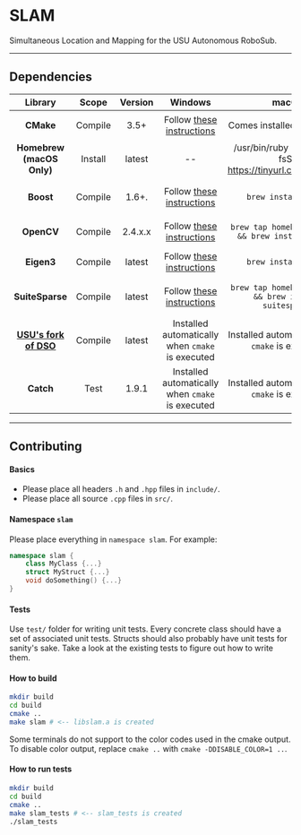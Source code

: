 
# SLAM
Simultaneous Location and Mapping for the USU Autonomous RoboSub.

---

## Dependencies

| Library                                              | Scope   | Version   | Windows                                                  | macOS                                                        | Linux                                             |
| :--------------------------------------------------: | :-----: | :-------: | :------------------------------------------------------: | :----------------------------------------------------------: | :-----------------------------------------------: |
| **CMake**                                            | Compile | 3.5+      | Follow [these instructions](https://tinyurl.com/lmtdwax) | Comes installed with Xcode.                                  | `sudo apt-get install build-essential cmake`      |
| **Homebrew (macOS Only)**                            | Install | latest    | --                                                       | /usr/bin/ruby -e "$(curl -fsSL https://tinyurl.com/oe9dlto)" | --                                                |
| **Boost**                                            | Compile | 1.6+.     | Follow [these instructions](https://tinyurl.com/ndwdq45) | `brew install boost`                                         | `sudo apt-get install libboost-all-dev`           |
| **OpenCV**                                           | Compile | 2.4.x.x   | Follow [these instructions](https://tinyurl.com/kyeab9u) | `brew tap homebrew/science && brew install opencv`           | `sudo apt-get install libopencv-dev`              |
| **Eigen3**                                           | Compile | latest    | Follow [these instructions](https://tinyurl.com/lo3m36b) | `brew install eigen`                                         | `sudo apt-get install libeigen3-dev`              |
| **SuiteSparse**                                      | Compile | latest    | Follow [these instructions](https://tinyurl.com/lx7d82c) | `brew tap homebrew/science && brew install suitesparse`      | `sudo apt-get install libsuitesparse-dev`         |
| **[USU's fork of DSO](https://tinyurl.com/k8r7sod)** | Compile | latest    | Installed automatically when `cmake` is executed         | Installed automatically when `cmake` is executed             | Installed automatically when `cmake` is executed  |
| **Catch**                                            | Test    | 1.9.1     | Installed automatically when `cmake` is executed         | Installed automatically when `cmake` is executed             | Installed automatically when `cmake` is executed  |
    

---

## Contributing

#### Basics

- Please place all headers `.h` and `.hpp` files in `include/`.
- Please place all source `.cpp` files in `src/`.

#### Namespace `slam`

Please place everything in `namespace slam`. For example:

```c++
namespace slam {
    class MyClass {...}
    struct MyStruct {...}
    void doSomething() {...}
}
```

#### Tests

Use `test/` folder for writing unit tests. Every concrete class 
should have a set of associated unit tests. Structs should also 
probably have unit tests for sanity's sake. Take a look at the
existing tests to figure out how to write them.

#### How to build
```bash
mkdir build
cd build
cmake ..
make slam # <-- libslam.a is created
```
Some terminals do not support to the color codes used in the cmake output. To disable color output, replace `cmake ..` with `cmake -DDISABLE_COLOR=1 ..`.

#### How to run tests
```bash
mkdir build
cd build
cmake ..
make slam_tests # <-- slam_tests is created
./slam_tests
```
